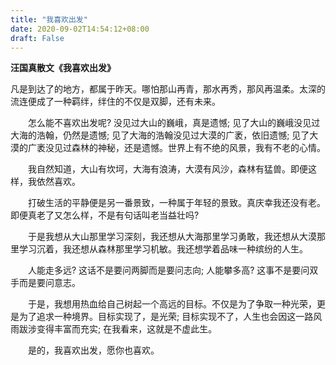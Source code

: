 ```yaml
---
title: "我喜欢出发"
date: 2020-09-02T14:54:12+08:00
draft: False
---
```


**汪国真散文《我喜欢出发》**

​		凡是到达了的地方，都属于昨天。哪怕那山再青，那水再秀，那风再温柔。太深的流连便成了一种羁绊，绊住的不仅是双脚，还有未来。

　　怎么能不喜欢出发呢? 没见过大山的巍峨，真是遗憾; 见了大山的巍峨没见过大海的浩翰，仍然是遗憾; 见了大海的浩翰没见过大漠的广袤，依旧遗憾; 见了大漠的广袤没见过森林的神秘，还是遗憾。世界上有不绝的风景，我有不老的心情。

　　我自然知道，大山有坎坷，大海有浪涛，大漠有风沙，森林有猛兽。即便这样，我依然喜欢。

　　打破生活的平静便是另一番景致，一种属于年轻的景致。真庆幸我还没有老。即便真老了又怎么样，不是有句话叫老当益壮吗?

　　于是我想从大山那里学习深刻，我还想从大海那里学习勇敢，我还想从大漠那里学习沉着，我还想从森林那里学习机敏。我还想学着品味一种缤纷的人生。

　　人能走多远? 这话不是要问两脚而是要问志向; 人能攀多高? 这事不是要问双手而是要问意志。

　　于是，我想用热血给自己树起一个高远的目标。不仅是为了争取一种光荣，更是为了追求一种境界。目标实现了，是光荣; 目标实现不了，人生也会因这一路风雨跋涉变得丰富而充实; 在我看来，这就是不虚此生。

　　是的，我喜欢出发，愿你也喜欢。